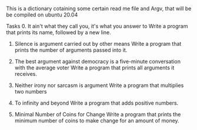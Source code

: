 This is a dictionary cotaining some certain read me file 
and Argv, that will be be compiled on ubuntu 20.04



Tasks
0. It ain't what they call you, it's what you answer to
Write a program that prints its name, followed by a new line.

1. Silence is argument carried out by other means
Write a program that prints the number of arguments passed into it.

2. The best argument against democracy is a five-minute conversation with the average voter
Write a program that prints all arguments it receives.

3. Neither irony nor sarcasm is argument
Write a program that multiplies two numbers

4. To infinity and beyond
Write a program that adds positive numbers.

5. Minimal Number of Coins for Change
Write a program that prints the minimum number of coins to make change for an amount of money.
